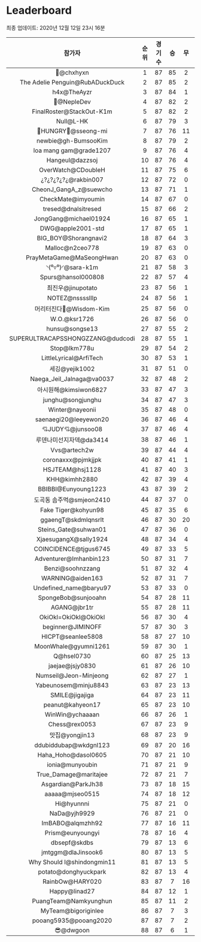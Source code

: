 # Leaderboard
최종 업데이트: 2020년 12월 12일 23시 16분




| 참가자 | 순위 | 경기수 | 승 | 무 | 패 | 승점 |
|:---:|:---:|:---:|:---:|:---:|:---:|:---:|
| 👑@chxhyxn | 1 | 87 | 85 | 2 | 0 | 257 |
| The Adelie Penguin@RubADuckDuck | 2 | 87 | 85 | 2 | 0 | 257 |
| h4x@TheAyzr | 3 | 87 | 84 | 1 | 2 | 253 |
| 🥈@NepleDev | 4 | 87 | 82 | 2 | 3 | 248 |
| FinalRoster@StackOut-K1m | 5 | 87 | 82 | 2 | 3 | 248 |
| Null@L-HK | 6 | 87 | 79 | 3 | 5 | 240 |
| 🍗HUNGRY🍗@sseong-mi | 7 | 87 | 76 | 11 | 0 | 239 |
| newbie@gh-BumsooKim | 8 | 87 | 79 | 2 | 6 | 239 |
| loa mang gam@grade1207 | 9 | 87 | 76 | 4 | 7 | 232 |
| Hangeul@dazzsoj | 10 | 87 | 76 | 4 | 7 | 232 |
| OverWatch@CDoubleH | 11 | 87 | 75 | 6 | 6 | 231 |
| ¿?¿?¿?¿?¿@rakbin007 | 12 | 87 | 72 | 0 | 15 | 216 |
| CheonJ_GangA_z@suewcho | 13 | 87 | 71 | 1 | 15 | 214 |
| CheckMate@imyoumin | 14 | 87 | 67 | 0 | 20 | 201 |
| tresed@dnalsitresed | 15 | 87 | 66 | 2 | 19 | 200 |
| JongGang@michael01924 | 16 | 87 | 65 | 1 | 21 | 196 |
| DWG@apple2001-std | 17 | 87 | 65 | 1 | 21 | 196 |
| BIG_BOY@Shorangnavi2 | 18 | 87 | 64 | 3 | 20 | 195 |
| Malloc@n2ceo778 | 19 | 87 | 63 | 0 | 24 | 189 |
| PrayMetaGame@MaSeongHwan | 20 | 87 | 63 | 0 | 24 | 189 |
| ◝(⁰▿⁰)◜@sara-k1m | 21 | 87 | 58 | 3 | 26 | 177 |
| Spurs@hansol000808 | 22 | 87 | 57 | 4 | 26 | 175 |
| 최진우@jinupotato | 23 | 87 | 56 | 1 | 30 | 169 |
| NOTEZ@nsssslllp | 24 | 87 | 56 | 1 | 30 | 169 |
| 머리터진다🤯@Wisdom-Kim | 25 | 87 | 56 | 0 | 31 | 168 |
| W.O.@ksr1726 | 26 | 87 | 56 | 0 | 31 | 168 |
| hunsu@songse13 | 27 | 87 | 55 | 2 | 30 | 167 |
| SUPERULTRACAPSSHONGZZANG@dudcodi | 28 | 87 | 55 | 1 | 31 | 166 |
| Stop@lkm778u | 29 | 87 | 54 | 2 | 31 | 164 |
| LittleLyrical@ArfiTech | 30 | 87 | 53 | 1 | 33 | 160 |
| 세깅@yejik1002 | 31 | 87 | 51 | 0 | 36 | 153 |
| Naega_Jeil_Jalnaga@va0037 | 32 | 87 | 48 | 2 | 37 | 146 |
| 아시원해@kimsiwon6827 | 33 | 87 | 47 | 3 | 37 | 144 |
| junghu@songjunghu | 34 | 87 | 47 | 3 | 37 | 144 |
| Winter@nayeonii | 35 | 87 | 48 | 0 | 39 | 144 |
| saenaegi20@leeyewon20 | 36 | 87 | 46 | 4 | 37 | 142 |
| 💘JUDY💘@junsoo08 | 37 | 87 | 46 | 4 | 37 | 142 |
| 루덴나미선지자덱@da3414 | 38 | 87 | 46 | 1 | 40 | 139 |
| Vvs@artech2w | 39 | 87 | 44 | 4 | 39 | 136 |
| coronaxxx@pjmkjjpk | 40 | 87 | 41 | 1 | 45 | 124 |
| HSJTEAM@hsj1128 | 41 | 87 | 40 | 3 | 44 | 123 |
| KHH@kimhh2880 | 42 | 87 | 39 | 4 | 44 | 121 |
| BBIBBI@Eunyoung1223 | 43 | 87 | 39 | 2 | 46 | 119 |
| 도곡동 솜주먹@smjeon2410 | 44 | 87 | 37 | 0 | 50 | 111 |
| Fake Tiger@kohyun98 | 45 | 87 | 35 | 6 | 46 | 111 |
| ggaengT@skdmlqnsrlt | 46 | 87 | 30 | 20 | 37 | 110 |
| Steins_Gate@suhwan01 | 47 | 87 | 36 | 0 | 51 | 108 |
| XjaesugangX@sally1924 | 48 | 87 | 34 | 4 | 49 | 106 |
| COINCIDENCE@tjgus6745 | 49 | 87 | 33 | 5 | 49 | 104 |
| Adventurer@Imhanbin123 | 50 | 87 | 31 | 7 | 49 | 100 |
| Benzi@soohnzzang | 51 | 87 | 32 | 4 | 51 | 100 |
| WARNING@aiden163 | 52 | 87 | 31 | 7 | 49 | 100 |
| Undefined_name@baryu97 | 53 | 87 | 33 | 0 | 54 | 99 |
| SpongeBob@sunjooahn | 54 | 87 | 28 | 11 | 48 | 95 |
| AGANG@jbr1tr | 55 | 87 | 28 | 11 | 48 | 95 |
| OkiOkl=OkiOkl@OkiOkl | 56 | 87 | 30 | 4 | 53 | 94 |
| beginner@JIMINOFF | 57 | 87 | 30 | 3 | 54 | 93 |
| HICPT@seanlee5808 | 58 | 87 | 27 | 10 | 50 | 91 |
| MoonWhale@gyumni1261 | 59 | 87 | 30 | 1 | 56 | 91 |
| Q@hsel0730 | 60 | 87 | 25 | 13 | 49 | 88 |
| jaejae@jsjy0830 | 61 | 87 | 26 | 10 | 51 | 88 |
| Numseil@Jeon-Minjeong | 62 | 87 | 27 | 1 | 59 | 82 |
| Yabeunosem@minju8843 | 63 | 87 | 23 | 13 | 51 | 82 |
| SMILE@jigajiga | 64 | 87 | 23 | 11 | 53 | 80 |
| peanut@kahyeon17 | 65 | 87 | 23 | 10 | 54 | 79 |
| WinWin@ychaaaan | 66 | 87 | 26 | 1 | 60 | 79 |
| Chess@rex0053 | 67 | 87 | 23 | 9 | 55 | 78 |
| 맛집@yongjin13 | 68 | 87 | 23 | 9 | 55 | 78 |
| ddubiddubap@wkdgnl123 | 69 | 87 | 20 | 16 | 51 | 76 |
| Haha_Hoho@dasol0605 | 70 | 87 | 21 | 10 | 56 | 73 |
| ionia@munyoubin | 71 | 87 | 21 | 9 | 57 | 72 |
| True_Damage@maritajee | 72 | 87 | 21 | 7 | 59 | 70 |
| Asgardian@ParkJh38 | 73 | 87 | 18 | 15 | 54 | 69 |
| aaaaa@mjseo0515 | 74 | 87 | 18 | 12 | 57 | 66 |
| Hi@hyunnni | 75 | 87 | 21 | 0 | 66 | 63 |
| NaDa@yjh9929 | 76 | 87 | 21 | 0 | 66 | 63 |
| ImBABO@alqmzhh92 | 77 | 87 | 16 | 11 | 60 | 59 |
| Prism@eunyoungyi | 78 | 87 | 16 | 4 | 67 | 52 |
| dbsepf@skdbs | 79 | 87 | 13 | 6 | 68 | 45 |
| jmtggm@dlaJinsook6 | 80 | 87 | 13 | 5 | 69 | 44 |
| Why Should I@shindongmin11 | 81 | 87 | 13 | 5 | 69 | 44 |
| potato@donghyuckpark | 82 | 87 | 13 | 4 | 70 | 43 |
| RainbOw@HARY020 | 83 | 87 | 7 | 16 | 64 | 37 |
| Happy@linad27 | 84 | 87 | 12 | 1 | 74 | 37 |
| PuangTeam@Namkyunghun | 85 | 87 | 11 | 2 | 74 | 35 |
| MyTeam@bigoriginlee | 86 | 87 | 7 | 3 | 77 | 24 |
| pooang5935@pooang2020 | 87 | 87 | 7 | 2 | 78 | 23 |
| 😎@dwgoon | 88 | 87 | 6 | 1 | 80 | 19 |